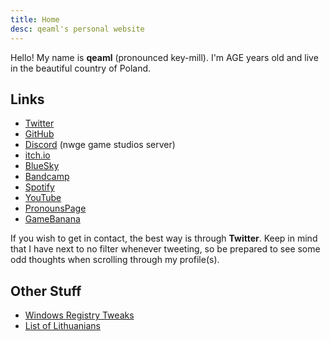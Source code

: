 ```yaml
---
title: Home
desc: qeaml's personal website
---
```


<p id="first-p">
Hello! My name is <strong>qeaml</strong> (pronounced key-mill). I'm AGE years
old and live in the beautiful country of Poland.
</p>

<script>
let now = new Date();
let age = now.getFullYear() - 2006;
// if after march 8th
if(now.getMonth() > 2 || (now.getMonth() == 2 && now.getDate() > 8)) {
    age++;
}
let paragraph = document.getElementById("first-p");
paragraph.innerHTML = paragraph.innerHTML.replace("AGE", age);

if(now.getMonth() == 2 && now.getDay() == 8) {
    paragraph.innerHTML += " It's my birthday today! 🎉";
}

// halloween
if(now.getMonth() == 9 && now.getDate() == 31) {
    paragraph.innerHTML += " Have a spooky Halloween! 🎃";
}


</script>

## Links

* [Twitter]
* [GitHub]
* [Discord] (nwge game studios server)
* [itch.io]
* [BlueSky]
* [Bandcamp]
* [Spotify]
* [YouTube]
* [PronounsPage]
* [GameBanana]

If you wish to get in contact, the best way is through **Twitter**. Keep in mind
that I have next to no filter whenever tweeting, so be prepared to see some odd
thoughts when scrolling through my profile(s).

## Other Stuff

* [Windows Registry Tweaks](/WindowsRegistry)
* [List of Lithuanians](/LT)

[Projects]: /projects
[Twitter]: https://twitter.com/qeamlbackup
[GitHub]: https://github.com/qeaml
[itch.io]: https://qeaml.itch.io
[Discord]: https://discord.gg/y7GxumVE3G
[BlueSky]: https://bsky.app/profile/qeaml.bsky.social
[Bandcamp]: https://qeaml.bandcamp.com
[Spotify]:
    https://open.spotify.com/artist/0dWlVjsXUfWpdTjqrgV8BV?si=Dl8NuvVhRWeOTu9cJ3fmQQ
[YouTube]: https://youtube.com/@qeaml
[PronounsPage]: https://en.pronouns.page/@qeaml
[LinkTree]: https://linktr.ee/qeaml
[GameBanana]: https://gamebanana.com/members/1479808
